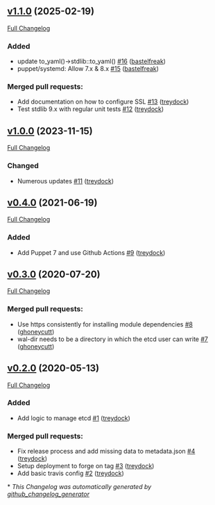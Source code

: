 ## [v1.1.0](https://github.com/tailored-automation/puppet-module-etcd/tree/v1.1.0) (2025-02-19)

[Full Changelog](https://github.com/tailored-automation/puppet-module-etcd/compare/v1.0.0...v1.1.0)

### Added

- update to\_yaml\(\)-\>stdlib::to\_yaml\(\) [\#16](https://github.com/tailored-automation/puppet-module-etcd/pull/16) ([bastelfreak](https://github.com/bastelfreak))
- puppet/systemd: Allow 7.x & 8.x [\#15](https://github.com/tailored-automation/puppet-module-etcd/pull/15) ([bastelfreak](https://github.com/bastelfreak))

### Merged pull requests:

- Add documentation on how to configure SSL [\#13](https://github.com/tailored-automation/puppet-module-etcd/pull/13) ([treydock](https://github.com/treydock))
- Test stdlib 9.x with regular unit tests [\#12](https://github.com/tailored-automation/puppet-module-etcd/pull/12) ([treydock](https://github.com/treydock))

## [v1.0.0](https://github.com/tailored-automation/puppet-module-etcd/tree/v1.0.0) (2023-11-15)

[Full Changelog](https://github.com/tailored-automation/puppet-module-etcd/compare/v0.4.0...v1.0.0)

### Changed

- Numerous updates [\#11](https://github.com/tailored-automation/puppet-module-etcd/pull/11) ([treydock](https://github.com/treydock))

## [v0.4.0](https://github.com/tailored-automation/puppet-module-etcd/tree/v0.4.0) (2021-06-19)

[Full Changelog](https://github.com/tailored-automation/puppet-module-etcd/compare/v0.3.0...v0.4.0)

### Added

- Add Puppet 7 and use Github Actions [\#9](https://github.com/tailored-automation/puppet-module-etcd/pull/9) ([treydock](https://github.com/treydock))

## [v0.3.0](https://github.com/tailored-automation/puppet-module-etcd/tree/v0.3.0) (2020-07-20)

[Full Changelog](https://github.com/tailored-automation/puppet-module-etcd/compare/v0.2.0...v0.3.0)

### Merged pull requests:

- Use https consistently for installing module dependencies [\#8](https://github.com/tailored-automation/puppet-module-etcd/pull/8) ([ghoneycutt](https://github.com/ghoneycutt))
- wal-dir needs to be a directory in which the etcd user can write [\#7](https://github.com/tailored-automation/puppet-module-etcd/pull/7) ([ghoneycutt](https://github.com/ghoneycutt))

## [v0.2.0](https://github.com/tailored-automation/puppet-module-etcd/tree/v0.2.0) (2020-05-13)

[Full Changelog](https://github.com/tailored-automation/puppet-module-etcd/compare/22116ccd519d55d1cb653d1d84d281d250e5046c...v0.2.0)

### Added

- Add logic to manage etcd [\#1](https://github.com/tailored-automation/puppet-module-etcd/pull/1) ([treydock](https://github.com/treydock))

### Merged pull requests:

- Fix release process and add missing data to metadata.json [\#4](https://github.com/tailored-automation/puppet-module-etcd/pull/4) ([treydock](https://github.com/treydock))
- Setup deployment to forge on tag [\#3](https://github.com/tailored-automation/puppet-module-etcd/pull/3) ([treydock](https://github.com/treydock))
- Add basic travis config [\#2](https://github.com/tailored-automation/puppet-module-etcd/pull/2) ([treydock](https://github.com/treydock))



\* *This Changelog was automatically generated by [github_changelog_generator](https://github.com/github-changelog-generator/github-changelog-generator)*
